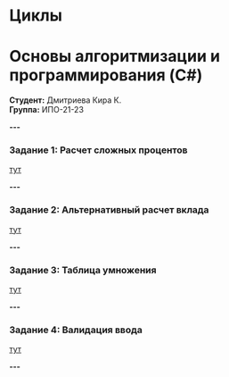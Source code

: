 # Циклы
# Основы алгоритмизации и программирования (C#)

**Студент:** Дмитриева Кира К.  
**Группа:** ИПО-21-23    

**---**

### Задание 1: Расчет сложных процентов
[тут](https://github.com/M1ss-Kira/fisherman/blob/main/циклы/1)

**---**

### Задание 2: Альтернативный расчет вклада
[тут](https://github.com/M1ss-Kira/fisherman/blob/main/циклы/2)

**---**

### Задание 3: Таблица умножения
[тут](https://github.com/M1ss-Kira/fisherman/blob/main/циклы/3)

**---**

### Задание 4: Валидация ввода
[тут](https://github.com/M1ss-Kira/fisherman/blob/main/циклы/3)

**---**
